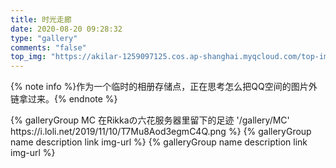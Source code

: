 ```yaml
---
title: 时光走廊
date: 2020-08-20 09:28:32
type: "gallery"
comments: "false"
top_img: "https://akilar-1259097125.cos.ap-shanghai.myqcloud.com/top-img/topimg1.png"
---
```

{% note info %}作为一个临时的相册存储点，正在思考怎么把QQ空间的图片外链拿过来。{% endnote %}

<div class="gallery-group-main">
{% galleryGroup MC 在Rikkaの六花服务器里留下的足迹 '/gallery/MC' https://i.loli.net/2019/11/10/T7Mu8Aod3egmC4Q.png %}
{% galleryGroup name description link img-url %}
{% galleryGroup name description link img-url %}
</div>
<!-- <div class="gallery-group-main">
{% galleryGroup '壁紙' '收藏的一些壁紙' '/Gallery/wallpaper' https://i.loli.net/2019/11/10/T7Mu8Aod3egmC4Q.png %}
{% galleryGroup '漫威' '關於漫威的圖片' '/Gallery/marvel' https://i.loli.net/2019/12/25/8t97aVlp4hgyBGu.jpg %}
{% galleryGroup 'OH MY GIRL' '關於OH MY GIRL的圖片' '/Gallery/ohmygirl' https://i.loli.net/2019/12/25/hOqbQ3BIwa6KWpo.jpg %}
</div> -->


<!--
{% gallery %}
markdown 圖片格式
{% endgallery %} -->

<!-- {% gallery %}
![](https://i.loli.net/2019/12/25/Fze9jchtnyJXMHN.jpg)
![](https://i.loli.net/2019/12/25/ryLVePaqkYm4TEK.jpg)
![](https://i.loli.net/2019/12/25/gEy5Zc1Ai6VuO4N.jpg)
![](https://i.loli.net/2019/12/25/d6QHbytlSYO4FBG.jpg)
![](https://i.loli.net/2019/12/25/6nepIJ1xTgufatZ.jpg)
![](https://i.loli.net/2019/12/25/E7Jvr4eIPwUNmzq.jpg)
![](https://i.loli.net/2019/12/25/mh19anwBSWIkGlH.jpg)
![](https://i.loli.net/2019/12/25/2tu9JC8ewpBFagv.jpg)
{% endgallery %} -->
